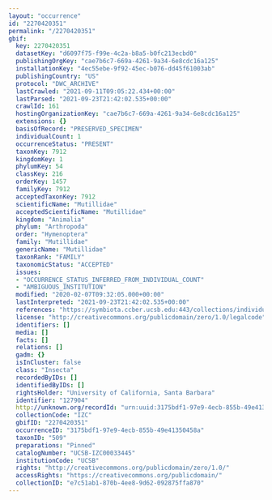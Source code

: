 ```yaml
---
layout: "occurrence"
id: "2270420351"
permalink: "/2270420351"
gbif:
  key: 2270420351
  datasetKey: "d6097f75-f99e-4c2a-b8a5-b0fc213ecbd0"
  publishingOrgKey: "cae7b6c7-669a-4261-9a34-6e8cdc16a125"
  installationKey: "4ec55ebe-9f92-45ec-b076-dd45f61003ab"
  publishingCountry: "US"
  protocol: "DWC_ARCHIVE"
  lastCrawled: "2021-09-11T09:05:22.434+00:00"
  lastParsed: "2021-09-23T21:42:02.535+00:00"
  crawlId: 161
  hostingOrganizationKey: "cae7b6c7-669a-4261-9a34-6e8cdc16a125"
  extensions: {}
  basisOfRecord: "PRESERVED_SPECIMEN"
  individualCount: 1
  occurrenceStatus: "PRESENT"
  taxonKey: 7912
  kingdomKey: 1
  phylumKey: 54
  classKey: 216
  orderKey: 1457
  familyKey: 7912
  acceptedTaxonKey: 7912
  scientificName: "Mutillidae"
  acceptedScientificName: "Mutillidae"
  kingdom: "Animalia"
  phylum: "Arthropoda"
  order: "Hymenoptera"
  family: "Mutillidae"
  genericName: "Mutillidae"
  taxonRank: "FAMILY"
  taxonomicStatus: "ACCEPTED"
  issues:
  - "OCCURRENCE_STATUS_INFERRED_FROM_INDIVIDUAL_COUNT"
  - "AMBIGUOUS_INSTITUTION"
  modified: "2020-02-07T09:32:05.000+00:00"
  lastInterpreted: "2021-09-23T21:42:02.535+00:00"
  references: "https://symbiota.ccber.ucsb.edu:443/collections/individual/index.php?occid=127904"
  license: "http://creativecommons.org/publicdomain/zero/1.0/legalcode"
  identifiers: []
  media: []
  facts: []
  relations: []
  gadm: {}
  isInCluster: false
  class: "Insecta"
  recordedByIDs: []
  identifiedByIDs: []
  rightsHolder: "University of California, Santa Barbara"
  identifier: "127904"
  http://unknown.org/recordId: "urn:uuid:3175bdf1-97e9-4ecb-855b-49e41350458a"
  collectionCode: "IZC"
  gbifID: "2270420351"
  occurrenceID: "3175bdf1-97e9-4ecb-855b-49e41350458a"
  taxonID: "509"
  preparations: "Pinned"
  catalogNumber: "UCSB-IZC00033445"
  institutionCode: "UCSB"
  rights: "http://creativecommons.org/publicdomain/zero/1.0/"
  accessRights: "https://creativecommons.org/publicdomain/"
  collectionID: "e7c51ab1-870b-4ee8-9d62-092875ffa870"
---
```

